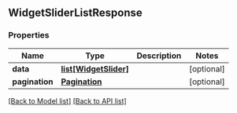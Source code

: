 ## WidgetSliderListResponse

### Properties
Name | Type | Description | Notes
------------ | ------------- | ------------- | -------------
**data** | [**list[WidgetSlider]**](#WidgetSlider) |  | [optional] 
**pagination** | [**Pagination**](#Pagination) |  | [optional] 

[[Back to Model list]](#documentation-for-models) [[Back to API list]](#documentation-for-api-endpoints)


